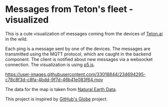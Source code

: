 # Messages from Teton's fleet - visualized

This is a cute visualization of messages coming from the devices of [Teton.ai](https://teton.ai) in the wild.

Each ping is a message sent by one of the devices. The messages are transmitted using the MQTT protocol, which are caught in the backend component. The client is notified about new messages via a websocket connection. The visualization is using [p5.js](https://p5js.org).

https://user-images.githubusercontent.com/33018844/234694295-c78c8f3d-c8fa-4bdd-9f7d-46b41e083f64.mov

The data for the map is taken from [Natural Earth Data](https://www.naturalearthdata.com/downloads/10m-physical-vectors/10m-land/).

This project is inspired by [GitHub's Globe](https://github.blog/2020-12-21-how-we-built-the-github-globe/) project.
